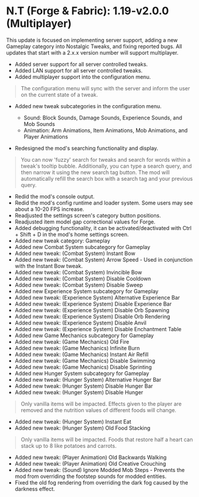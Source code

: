 # N.T (Forge & Fabric): 1.19-v2.0.0 (Multiplayer)
This update is focused on implementing server support, adding a new Gameplay category into Nostalgic Tweaks, and fixing reported bugs.
All updates that start with a 2.x.x version number will support multiplayer.
- Added server support for all server controlled tweaks.
- Added LAN support for all server controlled tweaks.
- Added multiplayer support into the configuration menu.
> The configuration menu will sync with the server and inform the user on the current state of a tweak.

- Added new tweak subcategories in the configuration menu.
  * Sound: Block Sounds, Damage Sounds, Experience Sounds, and Mob Sounds
  * Animation: Arm Animations, Item Animations, Mob Animations, and Player Animations

- Redesigned the mod's searching functionality and display.
> You can now 'fuzzy' search for tweaks and search for words within a tweak's tooltip bubble.
> Additionally, you can type a search query, and then narrow it using the new search tag button.
> The mod will automatically refill the search box with a search tag and your previous query.

- Redid the mod's console output.
- Redid the mod's config runtime and loader system. Some users may see about a 10-20 FPS increase. 
- Readjusted the settings screen's category button positions.
- Readjusted item model gap correctional values for Forge.
- Added debugging functionality, it can be activated/deactivated with Ctrl + Shift + D in the mod's home settings screen.
- Added new tweak category: Gameplay
- Added new Combat System subcategory for Gameplay
- Added new tweak: (Combat System) Instant Bow
- Added new tweak: (Combat System) Arrow Speed - Used in conjunction with the Instant Bow tweak.
- Added new tweak: (Combat System) Invincible Bow
- Added new tweak: (Combat System) Disable Cooldown
- Added new tweak: (Combat System) Disable Sweep
- Added new Experience System subcategory for Gameplay
- Added new tweak: (Experience System) Alternative Experience Bar
- Added new tweak: (Experience System) Disable Experience Bar
- Added new tweak: (Experience System) Disable Orb Spawning
- Added new tweak: (Experience System) Disable Orb Rendering
- Added new tweak: (Experience System) Disable Anvil
- Added new tweak: (Experience System) Disable Enchantment Table
- Added new Game Mechanics subcategory for Gameplay
- Added new tweak: (Game Mechanics) Old Fire
- Added new tweak: (Game Mechanics) Infinite Burn
- Added new tweak: (Game Mechanics) Instant Air Refill
- Added new tweak: (Game Mechanics) Disable Swimming
- Added new tweak: (Game Mechanics) Disable Sprinting
- Added new Hunger System subcategory for Gameplay
- Added new tweak: (Hunger System) Alternative Hunger Bar
- Added new tweak: (Hunger System) Disable Hunger Bar
- Added new tweak: (Hunger System) Disable Hunger
> Only vanilla items will be impacted. Effects given to the player are removed and the nutrition values of different foods will change.
- Added new tweak: (Hunger System) Instant Eat
- Added new tweak: (Hunger System) Old Food Stacking
> Only vanilla items will be impacted. Foods that restore half a heart can stack up to 8 like potatoes and carrots.
- Added new tweak: (Player Animation) Old Backwards Walking
- Added new tweak: (Player Animation) Old Creative Crouching
- Added new tweak: (Sound) Ignore Modded Mob Steps - Prevents the mod from overriding the footstep sounds for modded entities.
- Fixed the old fog rendering from overriding the dark fog caused by the darkness effect.

